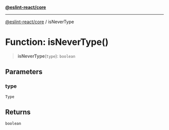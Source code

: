 [**@eslint-react/core**](../README.md)

***

[@eslint-react/core](../README.md) / isNeverType

# Function: isNeverType()

> **isNeverType**(`type`): `boolean`

## Parameters

### type

`Type`

## Returns

`boolean`
